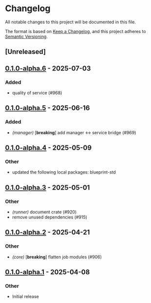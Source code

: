 # Changelog

All notable changes to this project will be documented in this file.

The format is based on [Keep a Changelog](https://keepachangelog.com/en/1.0.0/),
and this project adheres to [Semantic Versioning](https://semver.org/spec/v2.0.0.html).

## [Unreleased]

## [0.1.0-alpha.6](https://github.com/tangle-network/blueprint/compare/blueprint-evm-extra-v0.1.0-alpha.5...blueprint-evm-extra-v0.1.0-alpha.6) - 2025-07-03

### Added

- quality of service (#968)

## [0.1.0-alpha.5](https://github.com/tangle-network/blueprint/compare/blueprint-evm-extra-v0.1.0-alpha.4...blueprint-evm-extra-v0.1.0-alpha.5) - 2025-06-16

### Added

- *(manager)* [**breaking**] add manager <-> service bridge (#969)

## [0.1.0-alpha.4](https://github.com/tangle-network/blueprint/compare/blueprint-evm-extra-v0.1.0-alpha.3...blueprint-evm-extra-v0.1.0-alpha.4) - 2025-05-09

### Other

- updated the following local packages: blueprint-std

## [0.1.0-alpha.3](https://github.com/tangle-network/blueprint/compare/blueprint-evm-extra-v0.1.0-alpha.2...blueprint-evm-extra-v0.1.0-alpha.3) - 2025-05-01

### Other

- *(runner)* document crate (#920)
- remove unused dependencies (#915)

## [0.1.0-alpha.2](https://github.com/tangle-network/blueprint/compare/blueprint-evm-extra-v0.1.0-alpha.1...blueprint-evm-extra-v0.1.0-alpha.2) - 2025-04-21

### Other

- *(core)* [**breaking**] flatten job modules (#906)

## [0.1.0-alpha.1](https://github.com/tangle-network/blueprint/releases/tag/blueprint-evm-extra-v0.1.0-alpha.1) - 2025-04-08

### Other

- Initial release
